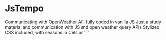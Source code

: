 # JsTempo
 Communicating with OpenWeather API fully coded in vanilla JS
 Just a study material and communication with JS and open weather query APIs
 Stylized CSS included, with seasons in Celsius '°'
